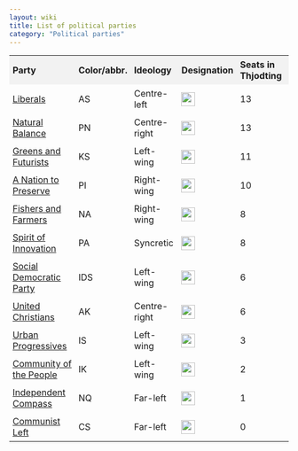 ```yaml
---
layout: wiki
title: List of political parties
category: "Political parties"
---
```


<style>
.composition-bar {
    display: flex;
    width: 100%;
    background-color: #e0e0e0;
}

.composition-bar div {
    height: 20px;
}

table {
  text-align: left;
  border-collapse: collapse;
  width: 100%;
}

th, td {
  border: 0px solid #ddd;
  padding: 6px;
font-size: 1em; /* Make the text 80% of the normal size */

}

th {
  background-color: #f2f2f2;
}
</style>

<head>
    <meta charset="UTF-8">
    <meta name="viewport" content="width=device-width, initial-scale=1.0">
    <style>
        .composition-bar {
            display: flex;
            width: 75%;
            background-color: #e0e0e0;
        }
        .composition-bar div {
            height: 15px;
        }
        table {
            border-collapse: collapse; /* Combine borders */
        }
        th, td {
            border: 0px solid black; /* Set border color to black */
        }
    </style>
    <title>Political Parties</title>
</head>
<body>
<table>
    <tr>
        <th>Party</th>
        <th>Color/abbr.</th>
        <th>Ideology</th>
        <th>Designation</th>
        <th>Seats in Thjodting</th>
    </tr>
    <tr>
        <td><a href="{{ '/about/party/as' | relative_url }}">Liberals</a></td>
        <td> <span class="party-stripe party-as"></span>AS </td>
        <td>Centre-left</td>
        <td><a href="{{ '/about/ideology/techno-realism' | relative_url }}" style="display: inline-block; text-align: left;">
            <img src="https://upload.wikimedia.org/wikipedia/commons/a/a9/Eo_circle_cyan_letter-r.svg" style="height: 25px;">
        </a></td>
        <td>13</td>
    </tr>
    <tr>
        <td><a href="{{ '/about/party/pn' | relative_url }}">Natural Balance</a></td>
        <td><span class="party-stripe party-pn"></span>PN </td>
        <td>Centre-right</td>
        <td><a href="{{ '/about/ideology/techno-conservatism' | relative_url }}" style="display: inline-block; text-align: left;">
            <img src="https://upload.wikimedia.org/wikipedia/commons/e/e2/Eo_circle_green_letter-c.svg" style="height: 25px;">
        </a></td>
        <td>13</td>
    </tr>
    <tr>
        <td><a href="{{ '/about/party/ks' | relative_url }}">Greens and Futurists</a></td>
        <td><span class="party-stripe party-ks"></span>KS </td>
        <td>Left-wing</td>
        <td><a href="{{ '/about/ideology/techno-progressivism' | relative_url }}" style="display: inline-block; text-align: left;">
            <img src="https://upload.wikimedia.org/wikipedia/commons/f/f7/Eo_circle_purple_letter-p.svg" style="height: 25px;">
        </a></td>
        <td>11</td>
    </tr>
    <tr>
        <td><a href="{{ '/about/party/pi' | relative_url }}">A Nation to Preserve</a></td>
        <td><span class="party-stripe party-pi"></span>PI </td>
        <td>Right-wing</td>
        <td><a href="{{ '/about/ideology/techno-conservatism' | relative_url }}" style="display: inline-block; text-align: left;">
            <img src="https://upload.wikimedia.org/wikipedia/commons/e/e2/Eo_circle_green_letter-c.svg" style="height: 25px;">
        </a></td>
        <td>10</td>
    </tr>
    <tr>
        <td><a href="{{ '/about/party/na' | relative_url }}">Fishers and Farmers</a></td>
        <td><span class="party-stripe party-na"></span>NA </td>
        <td>Right-wing</td>
        <td><a href="{{ '/about/ideology/techno-conservatism' | relative_url }}" style="display: inline-block; text-align: left;">
            <img src="https://upload.wikimedia.org/wikipedia/commons/e/e2/Eo_circle_green_letter-c.svg" style="height: 25px;">
        </a></td>
        <td>8</td>
    </tr>
    <tr>
        <td><a href="{{ '/about/party/pa' | relative_url }}">Spirit of Innovation</a></td>
        <td><span class="party-stripe party-pa"></span>PA </td>
        <td>Syncretic</td>
        <td><a href="{{ '/about/ideology/sverrism' | relative_url }}" style="display: inline-block; text-align: left;">
            <img src="https://upload.wikimedia.org/wikipedia/commons/0/0f/Eo_circle_yellow_letter-s.svg" style="height: 25px;">
        </a></td>
        <td>8</td>
    </tr>
    <tr>
        <td><a href="{{ '/about/party/ids' | relative_url }}">Social Democratic Party</a></td>
        <td><span class="party-stripe party-ids"></span>IDS </td>
        <td>Left-wing</td>
        <td><a href="{{ '/about/ideology/techno-realism' | relative_url }}" style="display: inline-block; text-align: left;">
            <img src="https://upload.wikimedia.org/wikipedia/commons/a/a9/Eo_circle_cyan_letter-r.svg" style="height: 25px;">
        </a></td>
        <td>6</td>
    </tr>
    <tr>
        <td><a href="{{ '/about/party/ak' | relative_url }}">United Christians</a></td>
        <td><span class="party-stripe party-ak"></span>AK </td>
        <td>Centre-right</td>
        <td><a href="{{ '/about/ideology/techno-apathy' | relative_url }}" style="display: inline-block; text-align: left;">
            <img src="https://upload.wikimedia.org/wikipedia/commons/3/35/Eo_circle_grey_white_letter-a.svg" style="height: 25px;">
        </a></td>
        <td>6</td>
    </tr>
    <tr>
        <td><a href="{{ '/about/party/is' | relative_url }}">Urban Progressives</a></td>
        <td><span class="party-stripe party-is"></span>IS </td>
        <td>Left-wing</td>
        <td><a href="{{ '/about/ideology/techno-realism' | relative_url }}" style="display: inline-block; text-align: left;">
            <img src="https://upload.wikimedia.org/wikipedia/commons/a/a9/Eo_circle_cyan_letter-r.svg" style="height: 25px;">
        </a></td>
        <td>3</td>
    </tr>
    <tr>
        <td><a href="{{ '/about/party/ik' | relative_url }}">Community of the People</a></td>
        <td><span class="party-stripe party-ik"></span>IK </td>
        <td>Left-wing</td>
        <td><a href="{{ '/about/ideology/techno-conservatism' | relative_url }}" style="display: inline-block; text-align: left;">
            <img src="https://upload.wikimedia.org/wikipedia/commons/e/e2/Eo_circle_green_letter-c.svg" style="height: 25px;">
        </a></td>
        <td>2</td>
    </tr>
    <tr>
        <td><a href="{{ '/about/party/nq' | relative_url }}">Independent Compass</a></td>
        <td><span class="party-stripe party-nq"></span>NQ </td>
        <td>Far-left</td>
        <td><a href="{{ '/about/ideology/techno-progressivism' | relative_url }}" style="display: inline-block; text-align: left;">
            <img src="https://upload.wikimedia.org/wikipedia/commons/f/f7/Eo_circle_purple_letter-p.svg" style="height: 25px;">
        </a></td>
        <td>1</td>
    </tr>
    <tr>
        <td><a href="{{ '/about/party/cs' | relative_url }}">Communist Left</a></td>
        <td><span class="party-stripe party-cs"></span>CS </td>
        <td>Far-left</td>
        <td><a href="{{ '/about/ideology/techno-apathy' | relative_url }}" style="display: inline-block; text-align: left;">
            <img src="https://upload.wikimedia.org/wikipedia/commons/3/35/Eo_circle_grey_white_letter-a.svg" style="height: 25px;">
        </a></td>
        <td>0</td>
    </tr>
</table>
</body>


